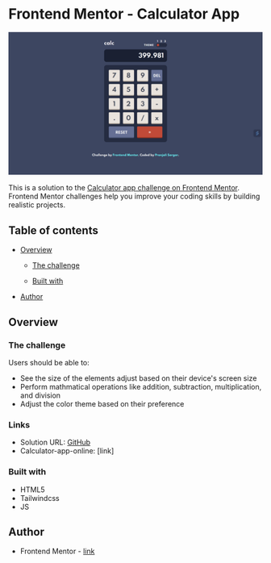# Frontend Mentor - Calculator App
![Calculator Solution](./images/calculator-src.png)


This is a solution to the [Calculator app challenge on Frontend Mentor](https://www.frontendmentor.io/challenges/calculator-app-9lteq5N29). Frontend Mentor challenges help you improve your coding skills by building realistic projects. 

## Table of contents

- [Overview](#overview)
  - [The challenge](#the-challenge)
  

  - [Built with](#built-with)
- [Author](#author)

## Overview

### The challenge

Users should be able to:

- See the size of the elements adjust based on their device's screen size
- Perform mathmatical operations like addition, subtraction, multiplication, and division
- Adjust the color theme based on their preference



### Links

- Solution URL: [GitHub](https://github.com/Psargar616/calculator-FrontendMentor)
- Calculator-app-online: [link]


### Built with

- HTML5
- Tailwindcss
- JS

## Author

- Frontend Mentor - [link](https://www.frontendmentor.io/profile/Psargar616)
